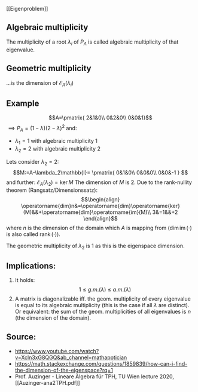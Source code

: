

[[Eigenproblem]]


## Algebraic multiplicity
The multiplicity of a root $\lambda_i$ of $P_A$ is called algebraic multiplicity of that eigenvalue.


## Geometric multiplicity
...is the dimension of $\mathcal{E}_A(\lambda_i)$



## Example
$$A=\pmatrix{
2&1&0\\
0&2&0\\
0&0&1}$$
$\implies P_A = (1-\lambda)(2-\lambda)^2$  and:
- $\lambda_1=1$ with algebraic multiplicity 1 
- $\lambda_2=2$ with algebraic multiplicity 2

Lets consider $\lambda_2=2$:
$$M:=A-\lambda_2\mathbb{I}=
\pmatrix{
0&1&0\\
0&0&0\\
0&0&-1
}
$$
and further: $\mathcal{E}_A(\lambda_2)=\operatorname{ker}M$
The dimension of $M$ is 2. Due to the rank-nullity theorem (Rangsatz/Dimensionssatz):
$$\begin{align}
\operatorname{dim}n&=\operatorname{dim}\operatorname{ker}(M)&&+\operatorname{dim}\operatorname{im}(M)\\
3&=1&&+2
\end{align}$$
where $n$ is the dimension of the domain which $A$ is mapping from ($\operatorname{dim}\operatorname{im}(\cdot)$ is also called $\operatorname{rank}(\cdot)$).

The geometric multiplicity of $\lambda_2$ is 1 as this is the eigenspace dimension.


## Implications:
1. It holds:
$$1 \leq g.m.(\lambda)\leq a.m.(\lambda)$$
2. A matrix is diagonalizable iff. the geom. multiplicity of every eigenvalue is equal to its algebraic multiplicity (this is the case if all $\lambda$ are distinct). 
   Or equivalent: the sum of the geom. multiplicities of all eigenvalues is $n$ (the dimension of the domain).


## Source:
- https://www.youtube.com/watch?v=Xcln3xG8QGQ&ab_channel=mathapptician
- https://math.stackexchange.com/questions/1859839/how-can-i-find-the-dimension-of-the-eigenspace?rq=1
- Prof. Auzinger - Lineare Algebra für TPH, TU Wien lecture 2020, [[Auzinger-ana2TPH.pdf]]
